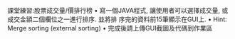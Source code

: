 課堂練習:股票成交量/價排行榜
• 寫一個JAVA程式, 讓使用者可以選擇成交量,
或成交金額二個欄位之一進行排序. 並將排
序完的資料前15筆顯示在GUI上.
• Hint: Merge sorting (external sorting)
• 完成後請上傳GUI截圖及代碼到作業區
